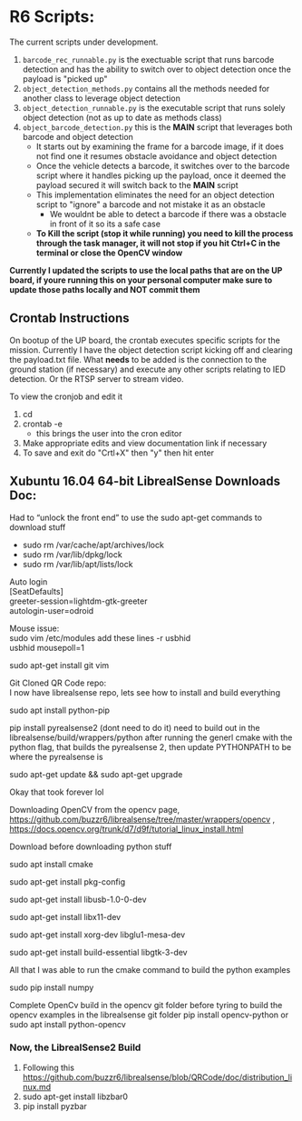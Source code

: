 # R6 Scripts:

The current scripts under development.
1. `barcode_rec_runnable.py` is the exectuable script that runs barcode detection and has the ability to switch over to object detection once the payload is "picked up"
2. `object_detection_methods.py` contains all the methods needed for another class to leverage object detection
3. `object_detection_runnable.py` is the executable script that runs solely object detection (not as up to date as methods class)
4. `object_barcode_detection.py` this is the **MAIN** script that leverages both barcode and object detection
    * It starts out by examining the frame for a barcode image, if it does not find one it resumes obstacle avoidance and object detection
    * Once the vehicle detects a barcode, it switches over to the barcode script where it handles picking up the payload, once it deemed the payload secured it will switch back to the **MAIN** script
    * This implementation eliminates the need for an object detection script to "ignore" a barcode and not mistake it as an obstacle
        * We wouldnt be able to detect a barcode if there was a obstacle in front of it so its a safe case
    * **To Kill the script (stop it while running) you need to kill the process through the task manager, it will not stop if you hit Ctrl+C in the terminal or close the OpenCV window**

**Currently I updated the scripts to use the local paths that are on the UP board, if youre running this on your personal computer make sure to update those paths locally and NOT commit them**

## Crontab Instructions

On bootup of the UP board, the crontab executes specific scripts for the mission.  Currently I have the object detection script kicking off and clearing the payload.txt file.  What **needs** to be added is the connection to the ground station (if necessary) and execute any other scripts relating to IED detection. Or the RTSP server to stream video.

To view the cronjob and edit it
1. cd
2. crontab -e
    *  this brings the user into the cron editor
3. Make appropriate edits and view documentation link if necessary
4. To save and exit do "Crtl+X" then "y" then hit enter

## Xubuntu 16.04 64-bit LibrealSense Downloads Doc:

Had to “unlock the front end” to use the sudo apt-get commands to download stuff
* sudo rm /var/cache/apt/archives/lock
* sudo rm /var/lib/dpkg/lock
* sudo rm /var/lib/apt/lists/lock


Auto login<br>
[SeatDefaults]<br>
greeter-session=lightdm-gtk-greeter<br>
autologin-user=odroid

Mouse issue:</br>
sudo vim /etc/modules
add these lines
-r usbhid <br>
usbhid mousepoll=1

sudo apt-get install git vim


Git Cloned QR Code repo:<br>
I now have librealsense repo, lets see how to install and build everything

sudo apt install python-pip

pip install pyrealsense2 (dont need to do it) need to build out in the librealsense/build/wrappers/python after running the generl cmake with the python flag, that builds the pyrealsense 2, then update PYTHONPATH to be where the pyrealsense is

sudo apt-get update && sudo apt-get upgrade

Okay that took forever lol

Downloading OpenCV from the opencv page, https://github.com/buzzr6/librealsense/tree/master/wrappers/opencv , https://docs.opencv.org/trunk/d7/d9f/tutorial_linux_install.html

Download before downloading python stuff

sudo apt install cmake

sudo apt-get install pkg-config

sudo apt-get install libusb-1.0-0-dev

sudo apt-get install libx11-dev

sudo apt-get install xorg-dev libglu1-mesa-dev

sudo apt-get install build-essential libgtk-3-dev

All that I was able to run the cmake command to build the python examples

sudo pip install numpy

Complete OpenCv build in the opencv git folder before tyring to build the opencv examples in the librealsense git folder
pip install opencv-python or sudo apt install python-opencv


### Now, the LibrealSense2 Build
1. Following this https://github.com/buzzr6/librealsense/blob/QRCode/doc/distribution_linux.md
2. sudo apt-get install libzbar0
3. pip install pyzbar
